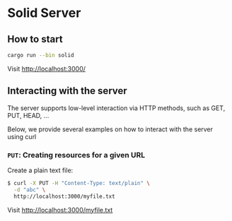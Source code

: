 # Solid Server


## How to start
```bash
cargo run --bin solid
```

Visit [http://localhost:3000/](http://localhost:3000/)


## Interacting with the server
The server supports low-level interaction via HTTP methods, such as GET, PUT, HEAD, ...

Below, we provide several examples on how to interact with the server using curl

### `PUT`: Creating resources for a given URL

Create a plain text file:
```bash
$ curl -X PUT -H "Content-Type: text/plain" \
  -d "abc" \
  http://localhost:3000/myfile.txt
```

Visit [http://localhost:3000/myfile.txt](http://localhost:3000/myfile.txt)

